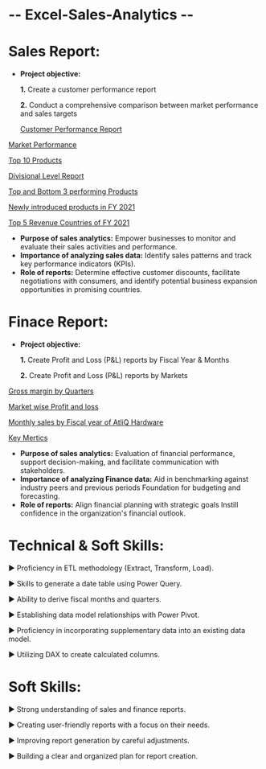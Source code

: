 # -- Excel-Sales-Analytics --

# Sales Report:

- **Project objective:**
  
  **1.** Create a customer performance report
  
  **2.** Conduct a comprehensive comparison between market performance and sales targets

  [Customer Performance Report](https://github.com/Teja-Reddy-kotha/Excel-Sales-Analytics/blob/main/Customer%20Performance%20Report.pdf)

[Market Performance](https://github.com/Teja-Reddy-kotha/Excel-Sales-Analytics/blob/main/Market%20Performance%20vs%20Target.pdf)

[Top 10 Products](https://github.com/Teja-Reddy-kotha/Excel-Sales-Analytics/blob/main/Top%2010%20Products.pdf)

[Divisional Level Report](https://github.com/Teja-Reddy-kotha/Excel-Sales-Analytics/blob/main/Divisional%20Level%20Report.pdf)

[Top and Bottom 3 performing Products](https://github.com/Teja-Reddy-kotha/Excel-Sales-Analytics/blob/main/Top%20-%20Bottom%205%20Products.pdf)

[Newly introduced products in FY 2021](https://github.com/Teja-Reddy-kotha/Excel-Sales-Analytics/blob/main/Top%20-%20Bottom%205%20Products.pdf)

[Top 5 Revenue Countries of FY 2021](https://github.com/Teja-Reddy-kotha/Excel-Sales-Analytics/blob/main/Top%205%20Countries.pdf)
  
- **Purpose of sales analytics:** Empower businesses to monitor and evaluate their sales activities and performance.
- **Importance of analyzing sales data:** Identify sales patterns and track key performance indicators (KPIs).
- **Role of reports:** Determine effective customer discounts, facilitate negotiations with consumers, and identify potential business expansion opportunities in promising countries.

# Finace Report:

- **Project objective:**

  **1.** Create Profit and Loss (P&L) reports by Fiscal Year & Months
  
  **2.** Create Profit and Loss (P&L) reports by Markets
  
[Gross margin by Quarters](https://github.com/Teja-Reddy-kotha/Excel-Sales-Analytics/blob/main/GM%20by%20Quarters.pdf)

[Market wise Profit and loss](https://github.com/Teja-Reddy-kotha/Excel-Sales-Analytics/blob/main/GM%20by%20Quarters.pdf)

[Monthly sales by Fiscal year of AtliQ Hardware](https://github.com/Teja-Reddy-kotha/Excel-Sales-Analytics/blob/main/P%20%26%20L%20Months.pdf)

[Key Mertics](https://github.com/Teja-Reddy-kotha/Excel-Sales-Analytics/blob/main/P%20%26%20L%20Year.pdf)
  
- **Purpose of sales analytics:** Evaluation of financial performance, support decision-making, and facilitate communication with stakeholders.
- **Importance of analyzing Finance data:** Aid in benchmarking against industry peers and previous periods Foundation for budgeting and forecasting.
- **Role of reports:** Align financial planning with strategic goals Instill confidence in the organization's financial outlook.

# Technical & Soft Skills:
   ▶ Proficiency in ETL methodology (Extract, Transform, Load).
   
   ▶ Skills to generate a date table using Power Query.
   
   ▶ Ability to derive fiscal months and quarters.
   
   ▶ Establishing data model relationships with Power Pivot.
   
   ▶ Proficiency in incorporating supplementary data into an existing data model.
   
   ▶ Utilizing DAX to create calculated columns.

# Soft Skills:
   ▶ Strong understanding of sales and finance reports.
   
   ▶ Creating user-friendly reports with a focus on their needs.
   
   ▶ Improving report generation by careful adjustments.
   
   ▶ Building a clear and organized plan for report creation.
